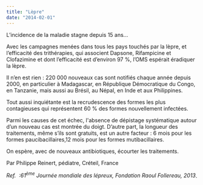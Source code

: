 ```yaml
---
title: "Lèpre"
date: "2014-02-01"
---
```


L’incidence de la maladie stagne depuis 15 ans...

Avec les campagnes menées dans tous les pays touchés par la lèpre, et l’efficacité des trithérapies, qui associent Dapsone, Rifampicine et Clofazimine et dont l’efficacité est d’environ 97 %, l’OMS espérait éradiquer la lèpre.

Il n’en est rien : 220 000 nouveaux cas sont notifiés chaque année depuis 2000, en particulier à Madagascar, en République Démocratique du Congo, en Tanzanie, mais aussi au Brésil, au Népal, en Inde et aux Philippines.

Tout aussi inquiétante est la recrudescence des formes les plus contagieuses qui représentent 60 % des formes nouvellement infectées.

Parmi les causes de cet échec, l'absence de dépistage systématique autour d’un nouveau cas est montrée du doigt. D’autre part, la longueur des traitements, même s’ils sont gratuits, est un autre facteur : 6 mois pour les formes paucibacillaires,12 mois pour les formes mutibacillaires.

On espère, avec de nouveaux antibiotiques, écourter les traitements.   

Par Philippe Reinert, pédiatre, Créteil, France

_Ref.  :61<sup>ème</sup> Journée mondiale des lépreux, Fondation Raoul Follereau, 2013_.